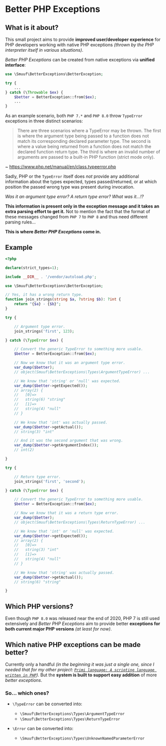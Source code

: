 # Better PHP Exceptions

## What is it about?

This small project aims to provide **improved user/developer experience** for PHP developers working with native PHP exceptions _(thrown by the PHP interpreter itself in various situations)_.

_Better PHP Exceptions_ can be created from native exceptions via **unified interface**:

```php
use \Smuuf\BetterExceptions\BetterException;

try {
	...
} catch (\Throwable $ex) {
	$better = BetterException::from($ex);
	...
}

```

As an example scenario, both `PHP 7.*` and `PHP 8.0` throw `TypeError` exceptions in three distinct scenarios:

> There are three scenarios where a TypeError may be thrown. The first is where the argument type being passed to a function does not match its corresponding declared parameter type. The second is where a value being returned from a function does not match the declared function return type. The third is where an invalid number of arguments are passed to a built-in PHP function (strict mode only).

~ https://www.php.net/manual/en/class.typeerror.php

Sadly, PHP or the `TypeError` itself does _not_ provide any additional information about the types expected, types passed/returned, or at which position the passed wrong type was present during invocation.

_Was it an argument type error? A return type error? What was it...!?_

**This information is present only in the exception message and it takes an extra parsing effort to get it.** Not to mention the fact that the format of these messages changed from `PHP 7` to `PHP 8` and thus need different parsing rules...

**This is where _Better PHP Exceptions_ come in.**

## Example

```php
<?php

declare(strict_types=1);

include __DIR__ . '/vendor/autoload.php';

use \Smuuf\BetterExceptions\BetterException;

// Yes, it has a wrong return type.
function join_strings(string $a, ?string $b): ?int {
	return "{$a} - {$b}";
}

try {

	// Argument type error.
	join_strings('first', 123);

} catch (\TypeError $ex) {

	// Convert the generic TypeError to something more usable.
	$better = BetterException::from($ex);

	// Now we know that it was an argument type error.
	var_dump($better);
	// object(Smuuf\BetterExceptions\Types\ArgumentTypeError) ...

	// We know that 'string' or 'null' was expected.
	var_dump($better->getExpected());
	// array(2) {
	//   [0]=>
	//   string(6) "string"
	//   [1]=>
	//   string(4) "null"
	// }

	// We know that 'int' was actually passed.
	var_dump($better->getActual());
	// string(3) "int"

	// And it was the second argument that was wrong.
	var_dump($better->getArgumentIndex());
	// int(2)

}

try {

	// Return type error.
	join_strings('first', 'second');

} catch (\TypeError $ex) {

	// Convert the generic TypeError to something more usable.
	$better = BetterException::from($ex);

	// Now we know that it was a return type error.
	var_dump($better);
	// object(Smuuf\BetterExceptions\Types\ReturnTypeError) ...

	// We know that 'int' or 'null' was expected.
	var_dump($better->getExpected());
	// array(2) {
	//   [0]=>
	//   string(3) "int"
	//   [1]=>
	//   string(4) "null"
	// }

	// We know that 'string' was actually passed.
	var_dump($better->getActual());
	// string(6) "string"

}
```

## Which PHP versions?

Even though `PHP 8.0` was released near the end of 2020, PHP 7 is still used extensively and _Better PHP Exceptions_ aim to provide better **exceptions for both current major PHP versions** _(at least for now)_.


## Which native PHP exceptions can be made better?

Currently only a handful _(in the beginning it was just a single one, since I needed that for my other project: [`Primi language: A scripting language written in PHP`](https://github.com/smuuf/primi))_. But the **system is built to support easy addition** of more _better exceptions_.

### So... which ones?

- `\TypeError` can be converted into:
	- `\Smuuf\BetterExceptions\Types\ArgumentTypeError`
	- `\Smuuf\BetterExceptions\Types\ReturnTypeError`

- `\Error` can be converted into:
	- `\Smuuf\BetterExceptions\Types\UnknownNamedParameterError`

